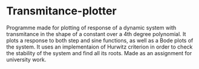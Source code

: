 ﻿# Transmitance-plotter
 Programme made for plotting of response of a dynamic system with transmitance in the shape of a constant over a 4th degree polynomial. It plots a response to both step and sine functions, as well as a Bode plots of the system. It uses an implementaion of Hurwitz criterion in order to check the stability of the system and find all its roots. Made as an assignment for university work. 
